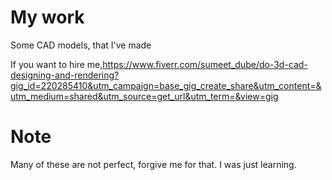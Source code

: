 # My work
Some CAD models, that I've made

If you want to hire me,https://www.fiverr.com/sumeet_dube/do-3d-cad-designing-and-rendering?gig_id=220285410&utm_campaign=base_gig_create_share&utm_content=&utm_medium=shared&utm_source=get_url&utm_term=&view=gig


# Note
Many of these are not perfect, forgive me for that. I was just learning.
